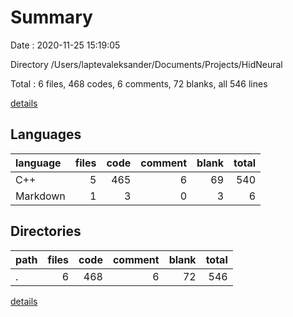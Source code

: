 # Summary

Date : 2020-11-25 15:19:05

Directory /Users/laptevaleksander/Documents/Projects/HidNeural

Total : 6 files,  468 codes, 6 comments, 72 blanks, all 546 lines

[details](details.md)

## Languages
| language | files | code | comment | blank | total |
| :--- | ---: | ---: | ---: | ---: | ---: |
| C++ | 5 | 465 | 6 | 69 | 540 |
| Markdown | 1 | 3 | 0 | 3 | 6 |

## Directories
| path | files | code | comment | blank | total |
| :--- | ---: | ---: | ---: | ---: | ---: |
| . | 6 | 468 | 6 | 72 | 546 |

[details](details.md)